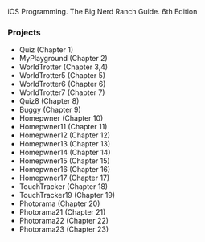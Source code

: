 iOS Programming. The Big Nerd Ranch Guide. 6th Edition

### Projects
* Quiz (Chapter 1)
* MyPlayground (Chapter 2)
* WorldTrotter (Chapter 3,4)
* WorldTrotter5 (Chapter 5)
* WorldTrotter6 (Chapter 6)
* WorldTrotter7 (Chapter 7)
* Quiz8 (Chapter 8)
* Buggy (Chapter 9)
* Homepwner (Chapter 10)
* Homepwner11 (Chapter 11)
* Homepwner12 (Chapter 12)
* Homepwner13 (Chapter 13)
* Homepwner14 (Chapter 14)
* Homepwner15 (Chapter 15)
* Homepwner16 (Chapter 16)
* Homepwner17 (Chapter 17)
* TouchTracker (Chapter 18)
* TouchTracker19 (Chapter 19)
* Photorama (Chapter 20)
* Photorama21 (Chapter 21)
* Photorama22 (Chapter 22)
* Photorama23 (Chapter 23)
